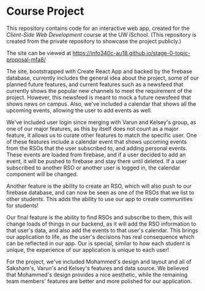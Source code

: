 # Course Project

This repository contains code for an interactive web app, created for the _Client-Side Web Development_ course at the UW iSchool. (This repository is created from the private repository to showcase the project publicly.)

The site can be viewed at <https://info340c-au18.github.io/stage-0-topic-proposal-mfa8/>

The site, bootstrapped with Create React App and backed by the firebase database, currently includes the general idea about the project, some of our planned future features, and current features such as a newsfeed that currently shows the popular new channels to meet the requirement of the project. However, this newsfeed is meant to mock a future newsfeed that shows news on campus. Also, we've included a calendar that shows all the upcoming events, allowing the user to add events as well.

We've included user login since merging with Varun and Kelsey's group, as one of our major features, as this by itself does not count as a major feature, it allows us to curate other features to match the specific user. One of these features include a calendar event that shows upcoming events from the RSOs that the user subscribed to, and adding personal events. These events are loaded from firebase, and if a user decided to add an event, it will be pushed to firebase and stay there until deleted. If a user subscribed to another RSO or another user is logged in, the calendar component will be changed.

Another feature is the ability to create an RSO, which will also push to our firebase database, and can now be seen as one of the RSOs that we list to other students. This adds the ability to use our app to create communities for students!

Our final feature is the ability to find RSOs and subscribe to them, this will change loads of things in our backend, as it will add the RSO information to that user's data, and also add the events to that user's calendar. This brings our application to life, as the user's decisions has real consequence which can be reflected in our app. Our is special, similar to how each student is unique, the experience of our application is unique to each user!

For the project, we've included Mohammed's design and layout and all of Saksham's, Varun's and Kelsey's features and data source. We believed that Mohammed's design provides a nice aesthetic, while the remaining team members' features are better and more polished for our application. 
